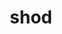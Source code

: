 ---
category: 4-letters
denotation: null
name: shod
reference_link: https://www.etymonline.com/word/shod
root_language: null
root_name: null
title: shod
type: free
word_sums:
- respelling: shod
  sum: 'Shod + '
---